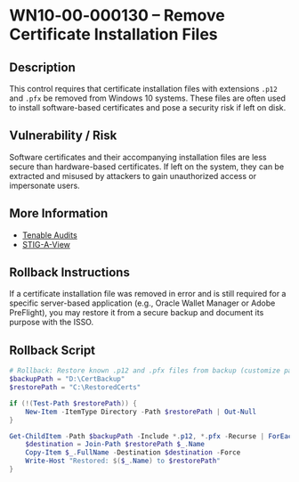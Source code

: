 # WN10‑00‑000130 – Remove Certificate Installation Files

## Description
This control requires that certificate installation files with extensions `.p12` and `.pfx` be removed from Windows 10 systems. These files are often used to install software-based certificates and pose a security risk if left on disk.

## Vulnerability / Risk
Software certificates and their accompanying installation files are less secure than hardware-based certificates. If left on the system, they can be extracted and misused by attackers to gain unauthorized access or impersonate users.

## More Information
- [Tenable Audits](https://www.tenable.com/audits/items/DISA_STIG_Microsoft_Windows_10_v3r4.audit:8c63ef7f47d4db448f5a06d82c984ee9)
- [STIG-A-View](https://stigaview.com/products/win10/v3r4/WN10-00-000130/)

## Rollback Instructions
If a certificate installation file was removed in error and is still required for a specific server-based application (e.g., Oracle Wallet Manager or Adobe PreFlight), you may restore it from a secure backup and document its purpose with the ISSO.

## Rollback Script
```powershell
# Rollback: Restore known .p12 and .pfx files from backup (customize path)
$backupPath = "D:\CertBackup"
$restorePath = "C:\RestoredCerts"

if (!(Test-Path $restorePath)) {
    New-Item -ItemType Directory -Path $restorePath | Out-Null
}

Get-ChildItem -Path $backupPath -Include *.p12, *.pfx -Recurse | ForEach-Object {
    $destination = Join-Path $restorePath $_.Name
    Copy-Item $_.FullName -Destination $destination -Force
    Write-Host "Restored: $($_.Name) to $restorePath"
}

```
